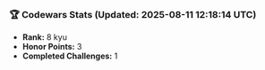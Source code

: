 ### 🏆 Codewars Stats (Updated: 2025-08-11 12:18:14 UTC)

- **Rank:** 8 kyu
- **Honor Points:** 3
- **Completed Challenges:** 1
